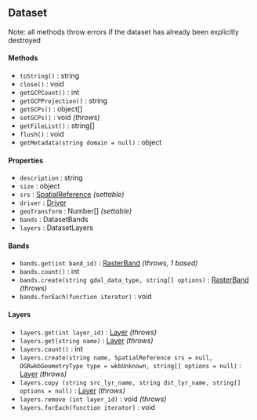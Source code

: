 ## Dataset

Note: all methods throw errors if the dataset has already been explicitly destroyed

#### Methods

- `toString()` : string
- `close()` : void
- `getGCPCount()` : int
- `getGCPProjection()` : string
- `getGCPs()` : object[]
- `setGCPs()` : void *(throws)*
- `getFileList()` : string[]
- `flush()` : void
- `getMetadata(string domain = null)` : object

#### Properties

- `description` : string
- `size` : object
- `srs` : [SpatialReference](spatialreference.md) *(settable)*
- `driver` : [Driver](driver.md)
- `geoTransform` : Number[] *(settable)*
- `bands` : DatasetBands
- `layers` : DatasetLayers

#### Bands

- `bands.get(int band_id)` : [RasterBand](rasterband.md) *(throws, 1 based)*
- `bands.count()` : int
- `bands.create(string gdal_data_type, string[] options)` : [RasterBand](rasterband.md) *(throws)*
- `bands.forEach(function iterator)` : void

#### Layers

- `layers.get(int layer_id)` : [Layer](layer.md) *(throws)*
- `layers.get(string name)` : [Layer](layer.md) *(throws)*
- `layers.count()` : int
- `layers.create(string name, SpatialReference srs = null, OGRwkbGeometryType type = wkbUnknown, string[] options = null)` : [Layer](layer.md) *(throws)*
- `layers.copy (string src_lyr_name, string dst_lyr_name, string[] options = null)` : [Layer](layer.md) *(throws)*
- `layers.remove (int layer_id)` : void *(throws)*
- `layers.forEach(function iterator)` : void
